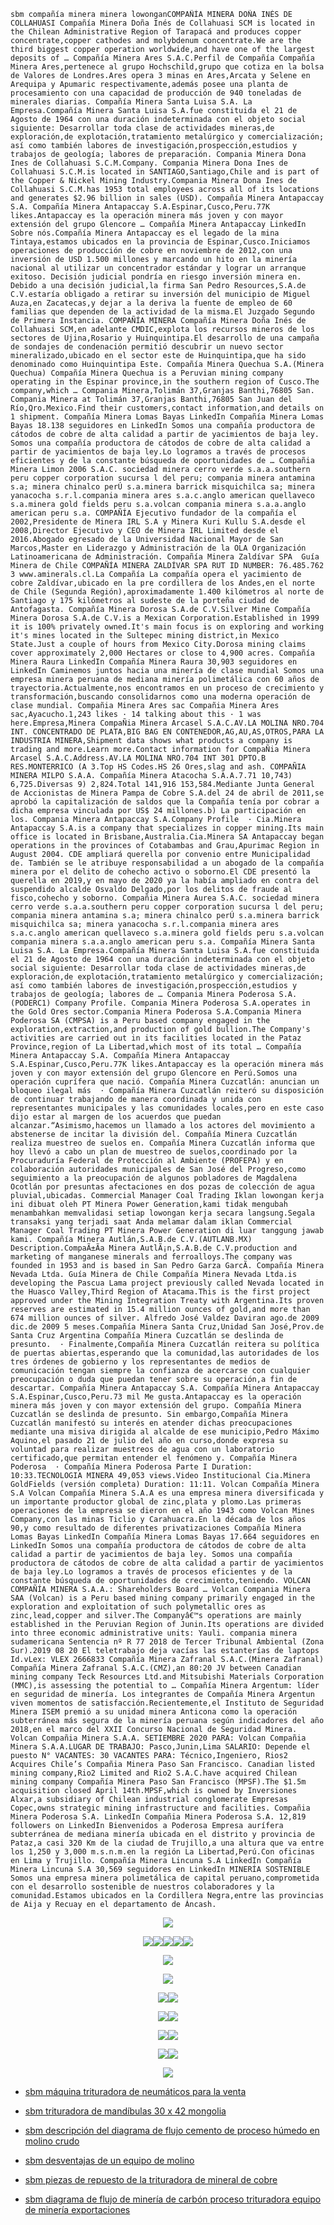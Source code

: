 
```
sbm compañía minera minera lowonganCOMPAÑÍA MINERA DOÑA INÉS DE COLLAHUASI Compañía Minera Doña Inés de Collahuasi SCM is located in the Chilean Administrative Region of Tarapacá and produces copper concentrate,copper cathodes and molybdenum concentrate.We are the third biggest copper operation worldwide,and have one of the largest deposits of … Compañía Minera Ares S.A.C.Perfil de Compañía Compañía Minera Ares,pertenece al grupo Hochschild,grupo que cotiza en la bolsa de Valores de Londres.Ares opera 3 minas en Ares,Arcata y Selene en Arequipa y Apumaric respectivamente,además posee una planta de procesamiento con una capacidad de producción de 940 toneladas de minerales diarias. Compañía Minera Santa Luisa S.A. La Empresa.Compañía Minera Santa Luisa S.A.fue constituida el 21 de Agosto de 1964 con una duración indeterminada con el objeto social siguiente: Desarrollar toda clase de actividades mineras,de exploración,de explotación,tratamiento metalúrgico y comercialización; así como también labores de investigación,prospección,estudios y trabajos de geología; labores de preparación. Compania Minera Dona Ines de Collahuasi S.C.M.Company. Compania Minera Dona Ines de Collahuasi S.C.M.is located in SANTIAGO,Santiago,Chile and is part of the Copper & Nickel Mining Industry.Compania Minera Dona Ines de Collahuasi S.C.M.has 1953 total employees across all of its locations and generates $2.96 billion in sales (USD). Compañía Minera Antapaccay S.A. Compañía Minera Antapaccay S.A.Espinar,Cusco,Peru.77K likes.Antapaccay es la operación minera más joven y con mayor extensión del grupo Glencore … Compañía Minera Antapaccay LinkedIn Sobre nós.Compañía Minera Antapaccay es el legado de la mina Tintaya,estamos ubicados en la provincia de Espinar,Cusco.Iniciamos operaciones de producción de cobre en noviembre de 2012,con una inversión de USD 1.500 millones y marcando un hito en la minería nacional al utilizar un concentrador estándar y lograr un arranque exitoso. Decisión judicial pondría en riesgo inversión minera en. Debido a una decisión judicial,la firma San Pedro Resources,S.A.de C.V.estaría obligado a retirar su inversión del municipio de Miguel Auza,en Zacatecas,y dejar a la deriva la fuente de empleo de 60 familias que dependen de la actividad de la misma.El Juzgado Segundo de Primera Instancia. COMPAÑÍA MINERA Compañía Minera Doña Inés de Collahuasi SCM,en adelante CMDIC,explota los recursos mineros de los sectores de Ujina,Rosario y Huinquintipa.El desarrollo de una campaña de sondajes de condenación permitió descubrir un nuevo sector mineralizado,ubicado en el sector este de Huinquintipa,que ha sido denominado como Huinquintipa Este. Compañía Minera Quechua S.A.(Minera Quechua) Compañía Minera Quechua is a Peruvian mining company operating in the Espinar province,in the southern region of Cusco.The company,which … Compania Minera,Tolimán 37,Granjas Banthi,76805 San. Compania Minera at Tolimán 37,Granjas Banthi,76805 San Juan del Río,Qro.Mexico.Find their customers,contact information,and details on 1 shipment. Compañía Minera Lomas Bayas LinkedIn Compañía Minera Lomas Bayas 18.138 seguidores en LinkedIn Somos una compañía productora de cátodos de cobre de alta calidad a partir de yacimientos de baja ley. Somos una compañía productora de cátodos de cobre de alta calidad a partir de yacimientos de baja ley.Lo logramos a través de procesos eficientes y de la constante búsqueda de oportunidades de … Compañia Minera Limon 2006 S.A.C. sociedad minera cerro verde s.a.a.southern peru copper corporation sucursa l del peru; compania minera antamina s.a; minera chinalco perÚ s.a.minera barrick misquichilca sa; minera yanacocha s.r.l.compania minera ares s.a.c.anglo american quellaveco s.a.minera gold fields peru s.a.volcan compania minera s.a.a.anglo american peru s.a. COMPAÑÍA Ejecutivo fundador de la compañía el 2002,Presidente de Minera IRL S.A y Minera Kuri Kullu S.A.desde el 2008,Director Ejecutivo y CEO de Minera IRL Limited desde el 2016.Abogado egresado de la Universidad Nacional Mayor de San Marcos,Master en Liderazgo y Administración de la OLA Organización Latinoamericana de Administración. Compañía Minera Zaldívar SPA  Guía Minera de Chile COMPAÑÍA MINERA ZALDÍVAR SPA RUT ID NUMBER: 76.485.762 3 www.aminerals.cl.La Compañía La compañía opera el yacimiento de cobre Zaldívar,ubicado en la pre cordillera de los Andes,en el norte de Chile (Segunda Región),aproximadamente 1.400 kilómetros al norte de Santiago y 175 kilómetros al sudeste de la porteña ciudad de Antofagasta. Compañía Minera Dorosa S.A.de C.V.Silver Mine Compañía Minera Dorosa S.A.de C.V.is a Mexican Corporation.Established in 1999 it is 100% privately owned.It's main focus is on exploring and working it's mines located in the Sultepec mining district,in Mexico State.Just a couple of hours from Mexico City.Dorosa mining claims cover approximately 2,000 Hectares or close to 4,900 acres. Compañía Minera Raura LinkedIn Compañía Minera Raura 30,903 seguidores en LinkedIn Caminemos juntos hacia una minería de clase mundial Somos una empresa minera peruana de mediana minería polimetálica con 60 años de trayectoria.Actualmente,nos encontramos en un proceso de crecimiento y transformación,buscando consolidarnos como una moderna operación de clase mundial. Compañia Minera Ares sac Compañia Minera Ares sac,Ayacucho.1,243 likes · 14 talking about this · 1 was here.Empresa,Minera CompaÑia Minera Arcasel S.A.C.AV.LA MOLINA NRO.704 INT. CONCENTRADO DE PLATA,BIG BAG EN CONTENEDOR,AG,AU,AS,OTROS,PARA LA INDUSTRIA MINERA,Shipment data shows what products a company is trading and more.Learn more.Contact information for CompaÑia Minera Arcasel S.A.C.Address.AV.LA MOLINA NRO.704 INT 301 DPTO.B RES.MONTERRICO (A 3.Top HS Codes.HS 26 Ores,slag and ash. COMPAÑIA MINERA MILPO S.A.A. Compañía Minera Atacocha S.A.A.7.71 10,743) 6,725.Diversas 9) 2,824.Total 141,916 153,584.Mediante Junta General de Accionistas de Minera Pampa de Cobre S.A.del 24 de abril de 2011,se aprobó la capitalización de saldos que la Compañía tenía por cobrar a dicha empresa vinculada por US$ 24 millones.b) La participación en los. Compania Minera Antapaccay S.A.Company Profile  · Cia.Minera Antapaccay S.A.is a company that specializes in copper mining.Its main office is located in Brisbane,Australia.Cia.Minera SA Antapaccay began operations in the provinces of Cotabambas and Grau,Apurimac Region in August 2004. CDE ampliará querella por convenio entre Municipalidad de. También se le atribuye responsabilidad a un abogado de la compañía minera por el delito de cohecho activo o soborno.El CDE presentó la querella en 2019,y en mayo de 2020 ya la había ampliado en contra del suspendido alcalde Osvaldo Delgado,por los delitos de fraude al fisco,cohecho y soborno. Compañia Minera Aurea S.A.C. sociedad minera cerro verde s.a.a.southern peru copper corporation sucursa l del peru; compania minera antamina s.a; minera chinalco perÚ s.a.minera barrick misquichilca sa; minera yanacocha s.r.l.compania minera ares s.a.c.anglo american quellaveco s.a.minera gold fields peru s.a.volcan compania minera s.a.a.anglo american peru s.a. Compañía Minera Santa Luisa S.A. La Empresa.Compañía Minera Santa Luisa S.A.fue constituida el 21 de Agosto de 1964 con una duración indeterminada con el objeto social siguiente: Desarrollar toda clase de actividades mineras,de exploración,de explotación,tratamiento metalúrgico y comercialización; así como también labores de investigación,prospección,estudios y trabajos de geología; labores de … Compania Minera Poderosa S.A.(PODERC1) Company Profile. Compania Minera Poderosa S.A.operates in the Gold Ores sector.Compania Minera Poderosa S.A.Compania Minera Poderosa SA (CMPSA) is a Peru based company engaged in the exploration,extraction,and production of gold bullion.The Company's activities are carried out in its facilities located in the Pataz Province,region of La Libertad,which most of its total … Compañía Minera Antapaccay S.A. Compañía Minera Antapaccay S.A.Espinar,Cusco,Peru.77K likes.Antapaccay es la operación minera más joven y con mayor extensión del grupo Glencore en Perú.Somos una operación cuprífera que nació. Compañía Minera Cuzcatlán: anuncian un bloqueo ilegal más  · Compañía Minera Cuzcatlán reiteró su disposición de continuar trabajando de manera coordinada y unida con representantes municipales y las comunidades locales,pero en este caso dijo estar al margen de los acuerdos que puedan alcanzar.“Asimismo,hacemos un llamado a los actores del movimiento a abstenerse de incitar la división del. Compañía Minera Cuzcatlán realiza muestreo de suelos en. Compañía Minera Cuzcatlán informa que hoy llevó a cabo un plan de muestreo de suelos,coordinado por la Procuraduría Federal de Protección al Ambiente (PROFEPA) y en colaboración autoridades municipales de San José del Progreso,como seguimiento a la preocupación de algunos pobladores de Magdalena Ocotlán por presuntas afectaciones en dos pozas de colección de agua pluvial,ubicadas. Commercial Manager Coal Trading Iklan lowongan kerja ini dibuat oleh PT Minera Power Generation,kami tidak mengubah menambahkan memvalidasi setiap lowongan kerja secara langsung.Segala transaksi yang terjadi saat Anda melamar dalam iklan Commercial Manager Coal Trading PT Minera Power Generation di luar tanggung jawab kami. Compañía Minera Autlán,S.A.B.de C.V.(AUTLANB.MX) Description.CompaÃ±Ã­a Minera AutlÃ¡n,S.A.B.de C.V.production and marketing of manganese minerals and ferroalloys.The company was founded in 1953 and is based in San Pedro Garza GarcÃ. Compañía Minera Nevada Ltda. Guía Minera de Chile Compañía Minera Nevada Ltda.is developing the Pascua Lama project previously called Nevada located in the Huasco Valley,Third Region of Atacama.This is the first project approved under the Mining Integration Treaty with Argentina.Its proven reserves are estimated in 15.4 million ounces of gold,and more than 674 million ounces of silver. Alfredo José Valdez Daviran ago.de 2009 dic.de 2009 5 meses.Compañía Minera Santa Cruz,Unidad San José,Prov.de Santa Cruz Argentina Compañía Minera Cuzcatlán se deslinda de presunto.  · Finalmente,Compañía Minera Cuzcatlán reitera su política de puertas abiertas,esperando que la comunidad,las autoridades de los tres órdenes de gobierno y los representantes de medios de comunicación tengan siempre la confianza de acercarse con cualquier preocupación o duda que puedan tener sobre su operación,a fin de descartar. Compañía Minera Antapaccay S.A. Compañía Minera Antapaccay S.A.Espinar,Cusco,Peru.73 mil Me gusta.Antapaccay es la operación minera más joven y con mayor extensión del grupo. Compañía Minera Cuzcatlán se deslinda de presunto. Sin embargo,Compañía Minera Cuzcatlán manifestó su interés en atender dichas preocupaciones mediante una misiva dirigida al alcalde de ese municipio,Pedro Máximo Aquino,el pasado 21 de julio del año en curso,donde expresa su voluntad para realizar muestreos de agua con un laboratorio certificado,que permitan entender el fenómeno y. Compañía Minera Poderosa  · Compañía Minera Poderosa Parte I Duration: 10:33.TECNOLOGIA MINERA 49,053 views.Video Institucional Cia.Minera GoldFields (versión completa) Duration: 11:11. Volcan Compañía Minera S.A Volcan Compañía Minera S.A.A es una empresa minera diversificada y un importante productor global de zinc,plata y plomo.Las primeras operaciones de la empresa se dieron en el año 1943 como Volcan Mines Company,con las minas Ticlio y Carahuacra.En la década de los años 90,y como resultado de diferentes privatizaciones Compañía Minera Lomas Bayas LinkedIn Compañía Minera Lomas Bayas 17.664 seguidores en LinkedIn Somos una compañía productora de cátodos de cobre de alta calidad a partir de yacimientos de baja ley. Somos una compañía productora de cátodos de cobre de alta calidad a partir de yacimientos de baja ley.Lo logramos a través de procesos eficientes y de la constante búsqueda de oportunidades de crecimiento,teniendo. VOLCAN COMPAÑÍA MINERA S.A.A.: Shareholders Board … Volcan Compania Minera SAA (Volcan) is a Peru based mining company primarily engaged in the exploration and exploitation of such polymetallic ores as zinc,lead,copper and silver.The Companyâ€™s operations are mainly established in the Peruvian Region of Junin.Its operations are divided into three economic administrative units: Yauli. compania minera sudamericana Sentencia nº R 77 2018 de Tercer Tribunal Ambiental (Zona Sur).2019 08 20 El teletrabajo deja vacías las estanterías de laptops Id.vLex: VLEX 2666833 Compañía Minera Zafranal S.A.C.(Minera Zafranal) Compañía Minera Zafranal S.A.C.(CMZ),an 80:20 JV between Canadian mining company Teck Resources Ltd.and Mitsubishi Materials Corporation (MMC),is assessing the potential to … Compañía Minera Argentum: líder en seguridad de minería. Los integrantes de Compañía Minera Argentun viven momentos de satisfacción.Recientemente,el Instituto de Seguridad Minera ISEM premió a su unidad minera Anticona como la operación subterránea más segura de la minería peruana según indicadores del año 2018,en el marco del XXII Concurso Nacional de Seguridad Minera. Volcan Compañia Minera S.A.A. SETIEMBRE 2020 PARA: Volcan Compañia Minera S.A.A.LUGAR DE TRABAJO: Pasco,Junin,Lima SALARIO: Depende el puesto N° VACANTES: 30 VACANTES PARA: Técnico,Ingeniero, Rios2 Acquires Chile’s Compañia Minera Paso San Francisco. Canadian listed mining company,Rio2 Limited and Rio2 S.A.C.have acquired Chilean mining company Compañía Minera Paso San Francisco (MPSF).The $1.5m acquisition closed April 14th.MPSF,which is owned by Inversiones Alxar,a subsidiary of Chilean industrial conglomerate Empresas Copec,owns strategic mining infrastructure and facilities. Compañia Minera Poderosa S.A. LinkedIn Compañia Minera Poderosa S.A. 12,819 followers on LinkedIn Bienvenidos a Poderosa Empresa aurífera subterránea de mediana minería ubicada en el distrito y provincia de Pataz,a casi 320 Km de la ciudad de Trujillo,a una altura que va entre los 1,250 y 3,000 m.s.n.m.en la región La Libertad,Perú.Con oficinas en Lima y Trujillo. Compañía Minera Lincuna S.A LinkedIn Compañía Minera Lincuna S.A 30,569 seguidores en LinkedIn MINERÍA SOSTENIBLE Somos una empresa minera polimetálica de capital peruano,comprometida con el desarrollo sostenible de nuestros colaboradores y la comunidad.Estamos ubicados en la Cordillera Negra,entre las provincias de Aija y Recuay en el departamento de Áncash. 
```

<div align="center">

<a href="https://es-crusher.shibang-china.com/github&k=sbm+compa%C3%B1%C3%ADa+minera+minera+lowongan"><img src="https://static.shibang-china.com/es/crusher/logo.jpg"></a>

<a href="https://es-crusher.shibang-china.com/github&k=sbm+compa%C3%B1%C3%ADa+minera+minera+lowongan"><img src="https://static.shibang-china.com/es/crusher/index.jpg"></a><a href="https://es-crusher.shibang-china.com/material.htmlgithub&k=sbm+compa%C3%B1%C3%ADa+minera+minera+lowongan"><img src="https://static.shibang-china.com/es/crusher/material.jpg"></a><a href="https://es-crusher.shibang-china.com/application.htmlgithub&k=sbm+compa%C3%B1%C3%ADa+minera+minera+lowongan"><img src="https://static.shibang-china.com/es/crusher/application.jpg"></a><a href="https://es-crusher.shibang-china.com/aboutus.htmlgithub&k=sbm+compa%C3%B1%C3%ADa+minera+minera+lowongan"><img src="https://static.shibang-china.com/es/crusher/aboutus.jpg"></a><a href="https://es-crusher.shibang-china.com/contact.htmlgithub&k=sbm+compa%C3%B1%C3%ADa+minera+minera+lowongan"><img src="https://static.shibang-china.com/es/crusher/contact.jpg"></a>

<a href="https://es-crusher.shibang-china.com/github&k=sbm+compa%C3%B1%C3%ADa+minera+minera+lowongan"><img src="https://static.shibang-china.com/es/crusher/banner.jpg"></a>

<a href="https://swt.shibang-china.com/github&k=sbm+compa%C3%B1%C3%ADa+minera+minera+lowongan"><img src="https://static.shibang-china.com/es/crusher/text.jpg"></a>

<a href="https://swt.shibang-china.com/github&k=sbm+compa%C3%B1%C3%ADa+minera+minera+lowongan"><img src="https://static.shibang-china.com/es/crusher/chat.jpg"></a><a href="https://es-crusher.shibang-china.com/contact.htmlgithub&k=sbm+compa%C3%B1%C3%ADa+minera+minera+lowongan"><img src="https://static.shibang-china.com/es/crusher/message.jpg"></a>

<a href="https://es-crusher.shibang-china.com/products/pe.htmlgithub&k=sbm+compa%C3%B1%C3%ADa+minera+minera+lowongan"><img src="https://static.shibang-china.com/es/crusher/pe.jpg"></a><a href="https://es-crusher.shibang-china.com/products/pf.htmlgithub&k=sbm+compa%C3%B1%C3%ADa+minera+minera+lowongan"><img src="https://static.shibang-china.com/es/crusher/pf.jpg"></a>

<a href="https://es-crusher.shibang-china.com/products/hpt.htmlgithub&k=sbm+compa%C3%B1%C3%ADa+minera+minera+lowongan"><img src="https://static.shibang-china.com/es/crusher/hpt.jpg"></a><a href="https://es-crusher.shibang-china.com/products/vsi.htmlgithub&k=sbm+compa%C3%B1%C3%ADa+minera+minera+lowongan"><img src="https://static.shibang-china.com/es/crusher/vsi.jpg"></a>

<a href="https://es-crusher.shibang-china.com/products/klv.htmlgithub&k=sbm+compa%C3%B1%C3%ADa+minera+minera+lowongan"><img src="https://static.shibang-china.com/es/crusher/klv.jpg"></a><a href="https://es-crusher.shibang-china.com/products/portable.htmlgithub&k=sbm+compa%C3%B1%C3%ADa+minera+minera+lowongan"><img src="https://static.shibang-china.com/es/crusher/portable.jpg"></a>

<a href="https://swt.shibang-china.com/github&k=sbm+compa%C3%B1%C3%ADa+minera+minera+lowongan"><img src="https://static.shibang-china.com/es/crusher/case.jpg"></a>

</div>


* [sbm máquina trituradora de neumáticos para la venta](sbm%20m%C3%A1quina%20trituradora%20de%20neum%C3%A1ticos%20para%20la%20venta.md)

* [sbm trituradora de mandíbulas 30 x 42 mongolia](sbm%20trituradora%20de%20mand%C3%ADbulas%2030%20x%2042%20mongolia.md)

* [sbm descripción del diagrama de flujo cemento de proceso húmedo en molino crudo](sbm%20descripci%C3%B3n%20del%20diagrama%20de%20flujo%20cemento%20de%20proceso%20h%C3%BAmedo%20en%20molino%20crudo.md)

* [sbm desventajas de un equipo de molino](sbm%20desventajas%20de%20un%20equipo%20de%20molino.md)

* [sbm piezas de repuesto de la trituradora de mineral de cobre](sbm%20piezas%20de%20repuesto%20de%20la%20trituradora%20de%20mineral%20de%20cobre.md)

* [sbm diagrama de flujo de minería de carbón proceso trituradora equipo de minería exportaciones](sbm%20diagrama%20de%20flujo%20de%20miner%C3%ADa%20de%20carb%C3%B3n%20proceso%20trituradora%20equipo%20de%20miner%C3%ADa%20exportaciones.md)